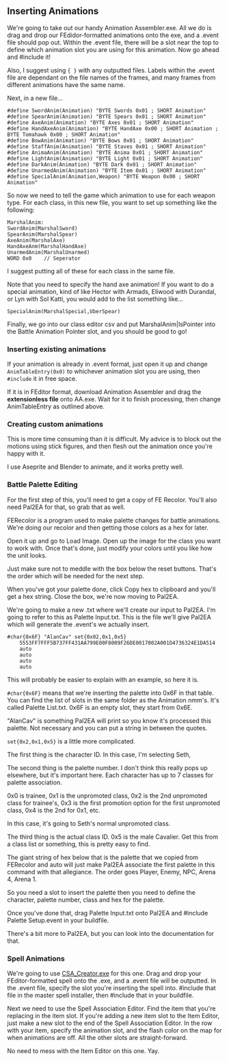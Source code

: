 ## Inserting Animations

We're going to take out our handy Animation Assembler.exe. All we do is drag and drop
our FEdidor-formatted animations onto the exe, and a .event file should pop out.
Within the .event file, there will be a slot near the top to define which animation
slot you are using for this animation. Now go ahead and #include it!

Also, I suggest using `{ }` with any outputted files. Labels within the .event file are
dependant on the file names of the frames, and many frames from different animations
have the same name.

Next, in a new file...

```
#define SwordAnim(Animation) "BYTE Swords 0x01 ; SHORT Animation"
#define SpearAnim(Animation) "BYTE Spears 0x01 ; SHORT Animation"
#define AxeAnim(Animation) "BYTE Axes 0x01 ; SHORT Animation"
#define HandAxeAnim(Animation) "BYTE HandAxe 0x00 ; SHORT Animation ; BYTE Tomahawk 0x00 ; SHORT Animation"
#define BowAnim(Animation) "BYTE Bows 0x01 ; SHORT Animation"
#define StaffAnim(Animation) "BYTE Staves 0x01 ; SHORT Animation"
#define AnimaAnim(Animation) "BYTE Anima 0x01 ; SHORT Animation"
#define LightAnim(Animation) "BYTE Light 0x01 ; SHORT Animation"
#define DarkAnim(Animation) "BYTE Dark 0x01 ; SHORT Animation"
#define UnarmedAnim(Animation) "BYTE Item 0x01 ; SHORT Animation"
#define SpecialAnim(Animation,Weapon) "BYTE Weapon 0x00 ; SHORT Animation"
```

So now we need to tell the game which animation to use for each weapon type.
For each class, in this new file, you want to set up something like the following:

```
MarshalAnim:
SwordAnim(MarshalSword)
SpearAnim(MarshalSpear)
AxeAnim(MarshalAxe)
HandAxeAnm(MarshalHandAxe)
UnarmedAnim(MarshalUnarmed)
WORD 0x0	// Seperator
```
I suggest putting all of these for each class in the same file.

Note that you need to specify the hand axe animation!
If you want to do a special animation, kind of like Hector with Armads, Eliwood
with Durandal, or Lyn with Sol Katti, you would add to the list something like...
```
SpecialAnim(MarshalSpecial,UberSpear)
```
Finally, we go into our class editor csv and put MarshalAnim|IsPointer into the
Battle Animation Pointer slot, and you should be good to go!

### Inserting existing animations

If your animation is already in .event format, just open it up and change `AnimTableEntry(0x0)` to whichever animation slot you are using, then `#include` it in free space.

If it is in FEditor format, download Animation Assembler and drag the
**extensionless file** onto AA.exe. Wait for it to finish processing, then
change AnimTableEntry as outlined above.

### Creating custom animations

This is more time consuming than it is difficult. My advice is to block out the
motions using stick figures, and then flesh out the animation once you're happy
with it.

I use Aseprite and Blender to animate, and it works pretty well.

### Battle Palette Editing

For the first step of this, you'll need to get a copy of FE Recolor. You'll also need Pal2EA for that, so grab that as well.

FERecolor is a program used to make palette changes for battle animations. We're doing our recolor and then getting those colors as a hex for later.

Open it up and go to Load Image. Open up the image for the class you want to work with. Once that's done, just modify your colors until you like how the unit looks.

Just make sure not to meddle with the box below the reset buttons. That's the order which will be needed for the next step.

When you've got your palette done, click Copy hex to clipboard and you'll get a hex string. Close the box, we're now moving to Pal2EA.



We're going to make a new .txt where we'll create our input to Pal2EA. I'm going to refer to this as Palette Input.txt. This is the file we'll give Pal2EA which will generate the .event's we actually insert.

```
#char{0x6F} "AlanCav" set{0x02,0x1,0x5}
	5553FF7FFF5B737FF431AA799E00F8009F26DE0017002A001D4736324E1DA514
	auto
	auto
	auto
	auto
```

This will probably be easier to explain with an example, so here it is.

`#char{0x6F}` means that we're inserting the palette into 0x6F in that table. You can find the list of slots in the same folder as the Animation nmm's. It's called Palette List.txt. 0x6F is an empty slot, they start from 0x6E.

"AlanCav" is something Pal2EA will print so you know it's processed this palette. Not necessary and you can put a string in between the quotes.

`set{0x2,0x1,0x5}` is a little more complicated.

The first thing is the character ID. In this case, I'm selecting Seth,

The second thing is the palette number. I don't think this really pops up elsewhere, but it's important here. Each character has up to 7 classes for palette association.

0x0 is trainee, 0x1 is the unpromoted class, 0x2 is the 2nd unpromoted class for trainee's, 0x3 is the first promotion option for the first unpromoted class, 0x4 is the 2nd for 0x1, etc.

In this case, it's going to Seth's normal unpromoted class.

The third thing is the actual class ID. 0x5 is the male Cavalier. Get this from a class list or something, this is pretty easy to find.

The giant string of hex below that is the palette that we copied from FERecolor and auto will just make Pal2EA associate the first palette in this command with that allegiance. The order goes Player, Enemy, NPC, Arena 4, Arena 1.

So you need a slot to insert the palette then you need to define the character, palette number, class and hex for the palette.

Once you've done that, drag Palette Input.txt onto Pal2EA and #include Palette Setup.event in your buildfile.

There's a bit more to Pal2EA, but you can look into the documentation for that.

### Spell Animations

We're going to use [CSA_Creator.exe](http://feuniverse.us/t/fe6-7-8-circles-spell-animation-creator-updated-to-v1-1/1946?u=circleseverywhere) for this one. Drag and drop your FEditor-formatted
spell onto the .exe, and a .event file will be outputted. In the .event file,
specify the slot you're inserting the spell into. #include that file in the master
spell installer, then #include that in your buildfile.

Next we need to use the Spell Association Editor.
Find the item that you're replacing in the item slot. If you're adding a new
item slot to the Item Editor, just make a new slot to the end of the Spell Association
Editor. In the row with your item, specify the animation slot, and the flash color
on the map for when animations are off. All the other slots are straight-forward.

No need to mess with the Item Editor on this one. Yay.

